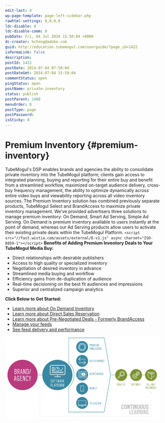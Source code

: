 ```yaml
---
edit-last: 4
wp-page-template: page-left-sidebar.php
rawhtml-settings: 0,0,0,0
ldc-disable: 0
ldc-disable-comm: 0
pubDate: Fri, 04 Jul 2014 15:50:04 +0000
dc-creator: hchang@adobe.com
guid: http://education.tubemogul.com/userguide/?page_id=1422
isPermaLink: false
description: 
postId: 1422
postDate: 2014-07-04 07:50:04
postDateGmt: 2014-07-04 15:50:04
commentStatus: open
pingStatus: open
postName: private-inventory
status: publish
postParent: 1408
menuOrder: 0
postType: page
postPassword: 
isSticky: 0
---
```


# Premium Inventory {#premium-inventory}

TubeMogul's DSP enables brands and agencies the ability to consolidate private inventory into the TubeMogul platform; clients gain access to integrated planning, buying and reporting for their entire buy and benefit from a streamlined workflow, maximized on-target audience delivery, cross-buy frequency management, the ability to optimize dynamically across entire video buys and viewability reporting across all video inventory sources. The Premium Inventory&nbsp;solution has combined previously separate products, TubeMogul Select and BrandAccess to maximize private inventory management. We've&nbsp;provided advertisers three solutions to manage premium inventory: On Demand, Smart Ad Serving, Simple Ad Serving. On Demand is premium inventory available to users instantly at the point of demand, whereas our Ad Serving products allow users to activate their existing private deals within the TubeMogul Platform. `<script src="//fast.wistia.com/assets/external/E-v1.js" async charset="ISO-8859-1"></script>` 
**Benefits of Adding Premium Inventory Deals to Your TubeMogul Media Buy:&nbsp;**

* Direct relationships with desirable publishers
* Access to high&nbsp;quality or specialized inventory
* Negotiation of desired inventory in advance
* Streamlined media buying and workflow
* Efficiency gains from de-duplication of audience
* Real-time decisioning on the best fit audiences and impressions
* Superior and centralized campaign analytics

**Click Below to Get Started:&nbsp;**

* [Learn more about On Demand Inventory](on-demand-inventory/user-guideplanningprivate-inventoryon-demand-inventory.md)
* [Learn more about Direct Sales Reservation](https://education.tubemogul.com/user-guide/planning/private-inventory/direct-sales-reservation/)
* [Learn more about Pre-Negotiated Deals - Formerly BrandAccess](brandaccess/user-guideplanningprivate-inventorybrandaccess.md)
* [Manage your feeds](/user-guide/planning/private-inventory/brandaccess/feed-management)
* [See feed delivery and performance](/user-guide/planning/private-inventory/brandaccess/feeds-reporting/)

[ ![imagea](assets/imagea.png)](assets/imagea.png) 